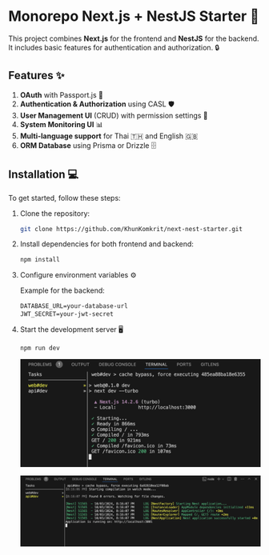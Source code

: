 # Monorepo Next.js + NestJS Starter 🚀

This project combines **Next.js** for the frontend and **NestJS** for the backend. It includes basic features for authentication and authorization. 🔒

## Features ✨
1. **OAuth** with Passport.js 🔑
2. **Authentication & Authorization** using CASL 🛡️
3. **User Management UI** (CRUD) with permission settings 👥
4. **System Monitoring UI** 📊
5. **Multi-language support** for Thai 🇹🇭 and English 🇬🇧
6. **ORM Database** using Prisma or Drizzle 🗄️


## Installation 💻
To get started, follow these steps:

1. Clone the repository:

    ```bash
    git clone https://github.com/KhunKomkrit/next-nest-starter.git
    ```

2. Install dependencies for both frontend and backend:

    ```bash
    npm install
    ```

3. Configure environment variables ⚙️

    Example for the backend:
    ```env
    DATABASE_URL=your-database-url
    JWT_SECRET=your-jwt-secret
    ```

4. Start the development server 🖥️
    ```bash
    npm run dev
    ```
    ![Web Running](./readme_assets/Screenshot%202567-10-03%20at%2020.46.28.png)
    
    ![Api Running](./readme_assets/Screenshot%202567-10-03%20at%2020.46.35.png)
